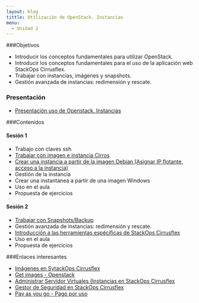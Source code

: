 ```yaml
---
layout: blog
tittle: Utilización de OpenStack. Instancias
menu:
  - Unidad 2
---
```

###Objetivos

* Introducir los conceptos fundamentales para utilizar OpenStack.
* Introducir los conceptos fundamentales para el uso de la aplicación web StackOps Cirrusflex.
* Trabajar con instancias, imágenes y snapshots.
* Gestión avanzada de instancias: redimensión y rescate.

### Presentación

* [Presentación uso de Openstack. Instancias](presentacion)

###Contenidos

#### Sesión 1

* Trabajo con claves ssh
* [Trabajar con imagen e instancia Cirros](demo1)
* [Crear una instancia a partir de la imagen Debian (Asignar IP flotante, acceso a la instancia)](demo2)
* Gestión de la instancia
* Crear una instantanea a partir de una imagen Windows
* Uso en el aula
* Propuesta de ejercicios

#### Sesión 2

* [Trabajar con Snapshots/Backup](demo3)
* Gestión avanzada de instancias: redimensión y rescate.
* [Introducción a las herramientas espécificas de StackOps Cirrusflex](demo4)
* Uso en el aula
* Propuesta de ejercicios


###Enlaces interesantes

* [Imágenes en SytackOps Cirrusflex](https://docs.stackops.net/virtual-images-plugin-es.html)
* [Get images - Openstack](http://docs.openstack.org/image-guide/content/ch_obtaining_images.html)
* [Administrar Servidor Virtuales (Instancias en StackOps Cirrusflex](https://docs.stackops.net/virtual-servers-plugin-es.html)
* [Gestor de Seguridad en StackOps Cirrusflex](https://docs.stackops.net/security-plugin-es.html)
* [Pay as you go - Pago por uso](https://docs.stackops.net/payasyougo-es.html)

